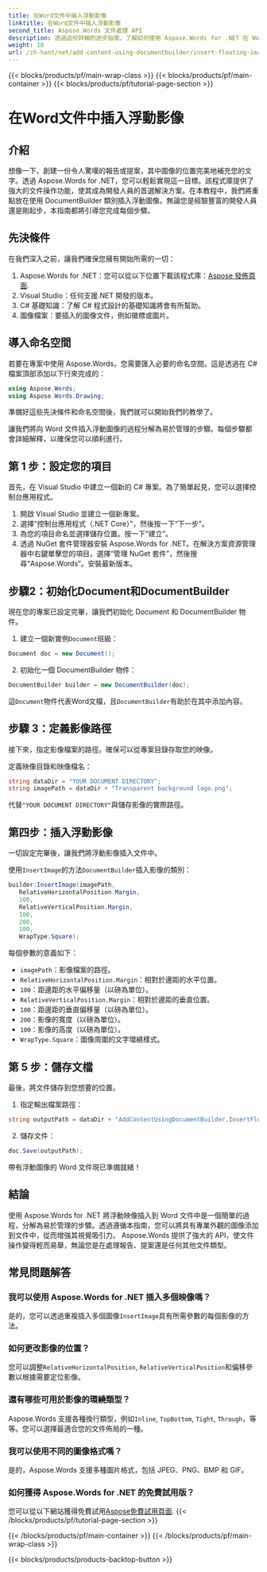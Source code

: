 ```yaml
---
title: 在Word文件中插入浮動影像
linktitle: 在Word文件中插入浮動影像
second_title: Aspose.Words 文件處理 API
description: 透過這份詳細的逐步指南，了解如何使用 Aspose.Words for .NET 在 Word 文件中插入浮動圖像。非常適合增強您的文件。
weight: 10
url: /zh-hant/net/add-content-using-documentbuilder/insert-floating-image/
---
```


{{< blocks/products/pf/main-wrap-class >}}
{{< blocks/products/pf/main-container >}}
{{< blocks/products/pf/tutorial-page-section >}}

# 在Word文件中插入浮動影像

## 介紹

想像一下，創建一份令人驚嘆的報告或提案，其中圖像的位置完美地補充您的文字。透過 Aspose.Words for .NET，您可以輕鬆實現這一目標。該程式庫提供了強大的文件操作功能，使其成為開發人員的首選解決方案。在本教程中，我們將重點放在使用 DocumentBuilder 類別插入浮動圖像。無論您是經驗豐富的開發人員還是剛起步，本指南都將引導您完成每個步驟。

## 先決條件

在我們深入之前，讓我們確保您擁有開始所需的一切：

1.  Aspose.Words for .NET：您可以從以下位置下載該程式庫：[Aspose 發佈頁面](https://releases.aspose.com/words/net/).
2. Visual Studio：任何支援.NET 開發的版本。
3. C# 基礎知識：了解 C# 程式設計的基礎知識將會有所幫助。
4. 圖像檔案：要插入的圖像文件，例如徽標或圖片。

## 導入命名空間

若要在專案中使用 Aspose.Words，您需要匯入必要的命名空間。這是透過在 C# 檔案頂部添加以下行來完成的：

```csharp
using Aspose.Words;
using Aspose.Words.Drawing;
```

準備好這些先決條件和命名空間後，我們就可以開始我們的教學了。

讓我們將向 Word 文件插入浮動圖像的過程分解為易於管理的步驟。每個步驟都會詳細解釋，以確保您可以順利進行。

## 第 1 步：設定您的項目

首先，在 Visual Studio 中建立一個新的 C# 專案。為了簡單起見，您可以選擇控制台應用程式。

1. 開啟 Visual Studio 並建立一個新專案。
2. 選擇“控制台應用程式（.NET Core）”，然後按一下“下一步”。
3. 為您的項目命名並選擇儲存位置。按一下“建立”。
4. 透過 NuGet 套件管理器安裝 Aspose.Words for .NET。在解決方案資源管理器中右鍵單擊您的項目，選擇“管理 NuGet 套件”，然後搜尋“Aspose.Words”。安裝最新版本。

## 步驟2：初始化Document和DocumentBuilder

現在您的專案已設定完畢，讓我們初始化 Document 和 DocumentBuilder 物件。

1. 建立一個新實例`Document`班級：

```csharp
Document doc = new Document();
```

2. 初始化一個 DocumentBuilder 物件：

```csharp
DocumentBuilder builder = new DocumentBuilder(doc);
```

這`Document`物件代表Word文檔，且`DocumentBuilder`有助於在其中添加內容。

## 步驟 3：定義影像路徑

接下來，指定影像檔案的路徑。確保可以從專案目錄存取您的映像。

定義映像目錄和映像檔名：

```csharp
string dataDir = "YOUR DOCUMENT DIRECTORY";
string imagePath = dataDir + "Transparent background logo.png";
```

代替`"YOUR DOCUMENT DIRECTORY"`與儲存影像的實際路徑。

## 第四步：插入浮動影像

一切設定完畢後，讓我們將浮動影像插入文件中。

使用`InsertImage`的方法`DocumentBuilder`插入影像的類別：

```csharp
builder.InsertImage(imagePath,
   RelativeHorizontalPosition.Margin,
   100,
   RelativeVerticalPosition.Margin,
   100,
   200,
   100,
   WrapType.Square);
```

每個參數的意義如下：
- `imagePath`：影像檔案的路徑。
- `RelativeHorizontalPosition.Margin`：相對於邊距的水平位置。
- `100`：距邊距的水平偏移量（以磅為單位）。
- `RelativeVerticalPosition.Margin`：相對於邊距的垂直位置。
- `100`：距邊距的垂直偏移量（以磅為單位）。
- `200`：影像的寬度（以磅為單位）。
- `100`：影像的高度（以磅為單位）。
- `WrapType.Square`：圖像周圍的文字環繞樣式。

## 第 5 步：儲存文檔

最後，將文件儲存到您想要的位置。

1. 指定輸出檔案路徑：

```csharp
string outputPath = dataDir + "AddContentUsingDocumentBuilder.InsertFloatingImage.docx";
```

2. 儲存文件：

```csharp
doc.Save(outputPath);
```

帶有浮動圖像的 Word 文件現已準備就緒！

## 結論

使用 Aspose.Words for .NET 將浮動映像插入到 Word 文件中是一個簡單的過程，分解為易於管理的步驟。透過遵循本指南，您可以將具有專業外觀的圖像添加到文件中，從而增強其視覺吸引力。 Aspose.Words 提供了強大的 API，使文件操作變得輕而易舉，無論您是在處理報告、提案還是任何其他文件類型。

## 常見問題解答

### 我可以使用 Aspose.Words for .NET 插入多個映像嗎？

是的，您可以透過重複插入多個圖像`InsertImage`具有所需參數的每個影像的方法。

### 如何更改影像的位置？

您可以調整`RelativeHorizontalPosition`, `RelativeVerticalPosition`和偏移參數以根據需要定位影像。

### 還有哪些可用於影像的環繞類型？

 Aspose.Words 支援各種換行類型，例如`Inline`, `TopBottom`, `Tight`, `Through`，等等。您可以選擇最適合您的文件佈局的一種。

### 我可以使用不同的圖像格式嗎？

是的，Aspose.Words 支援多種圖片格式，包括 JPEG、PNG、BMP 和 GIF。

### 如何獲得 Aspose.Words for .NET 的免費試用版？

您可以從以下網站獲得免費試用[Aspose免費試用頁面](https://releases.aspose.com/).
{{< /blocks/products/pf/tutorial-page-section >}}

{{< /blocks/products/pf/main-container >}}
{{< /blocks/products/pf/main-wrap-class >}}

{{< blocks/products/products-backtop-button >}}
